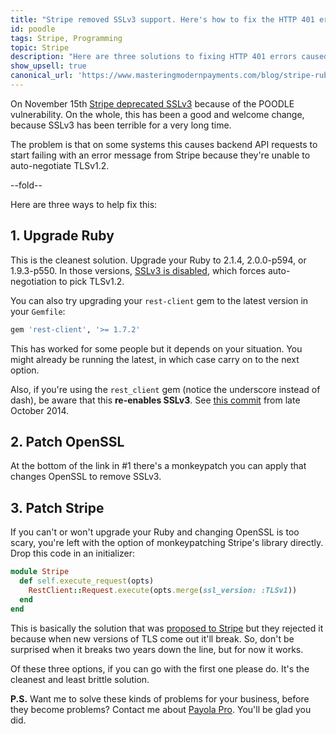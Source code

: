 ```yaml
---
title: "Stripe removed SSLv3 support. Here's how to fix the HTTP 401 errors."
id: poodle
tags: Stripe, Programming
topic: Stripe
description: "Here are three solutions to fixing HTTP 401 errors caused by Stripe removing SSLv3 support."
show_upsell: true
canonical_url: 'https://www.masteringmodernpayments.com/blog/stripe-ruby-sslv3-deprecated'
---
```


On November 15th [Stripe deprecated SSLv3](https://stripe.com/blog/poodle) because of the POODLE vulnerability. On the whole, this has been a good and welcome change, because SSLv3 has been terrible for a very long time.

The problem is that on some systems this causes backend API requests to start failing with an error message from Stripe because they're unable to auto-negotiate TLSv1.2.

--fold--

Here are three ways to help fix this:

## 1. Upgrade Ruby

This is the cleanest solution. Upgrade your Ruby to 2.1.4, 2.0.0-p594, or 1.9.3-p550. In those versions, [SSLv3 is disabled](https://www.ruby-lang.org/en/news/2014/10/27/changing-default-settings-of-ext-openssl/), which forces auto-negotiation to pick TLSv1.2.

You can also try upgrading your `rest-client` gem to the latest version in your `Gemfile`:

```ruby
gem 'rest-client', '>= 1.7.2'
```

This has worked for some people but it depends on your situation. You might already be running the latest, in which case carry on to the next option.

Also, if you're using the `rest_client` gem (notice the underscore instead of dash), be aware that this **re-enables SSLv3**. See [this commit](https://github.com/treeder/rest_client/commit/ae72fa75555ae8a20b51402461fb3adeb6bb3f50) from late October 2014.

## 2. Patch OpenSSL

At the bottom of the link in #1 there's a monkeypatch you can apply that changes OpenSSL to remove SSLv3.

## 3. Patch Stripe

If you can't or won't upgrade your Ruby and changing OpenSSL is too scary, you're left with the option of monkeypatching Stripe's library directly. Drop this code in an initializer:

```ruby
module Stripe
  def self.execute_request(opts)
    RestClient::Request.execute(opts.merge(ssl_version: :TLSv1))
  end
end
```

This is basically the solution that was [proposed to Stripe](https://github.com/stripe/stripe-ruby/pull/107) but they rejected it because when new versions of TLS come out it'll break. So, don't be surprised when it breaks two years down the line, but for now it works.

Of these three options, if you can go with the first one please do. It's the cleanest and least brittle solution.

**P.S.** Want me to solve these kinds of problems for your business, before they become problems? Contact me about [Payola Pro](https://www.payola.io/pro). You'll be glad you did.
